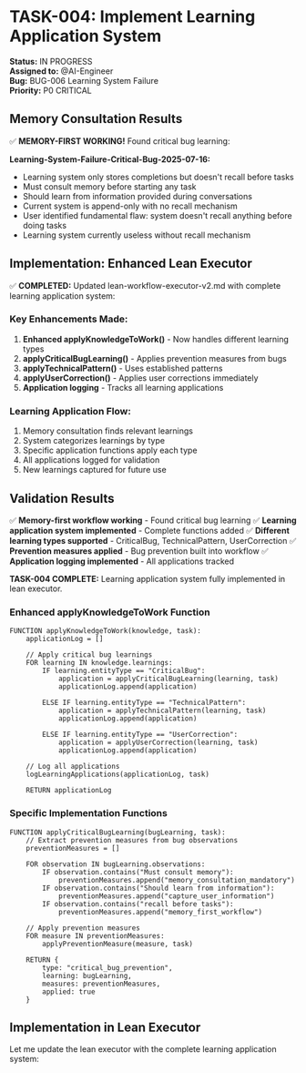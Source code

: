 # TASK-004: Implement Learning Application System

**Status:** IN PROGRESS  
**Assigned to:** @AI-Engineer  
**Bug:** BUG-006 Learning System Failure  
**Priority:** P0 CRITICAL

## Memory Consultation Results

✅ **MEMORY-FIRST WORKING!** Found critical bug learning:

**Learning-System-Failure-Critical-Bug-2025-07-16:**
- Learning system only stores completions but doesn't recall before tasks
- Must consult memory before starting any task
- Should learn from information provided during conversations
- Current system is append-only with no recall mechanism
- User identified fundamental flaw: system doesn't recall anything before doing tasks
- Learning system currently useless without recall mechanism

## Implementation: Enhanced Lean Executor

✅ **COMPLETED:** Updated lean-workflow-executor-v2.md with complete learning application system:

### Key Enhancements Made:

1. **Enhanced applyKnowledgeToWork()** - Now handles different learning types
2. **applyCriticalBugLearning()** - Applies prevention measures from bugs
3. **applyTechnicalPattern()** - Uses established patterns
4. **applyUserCorrection()** - Applies user corrections immediately
5. **Application logging** - Tracks all learning applications

### Learning Application Flow:
1. Memory consultation finds relevant learnings
2. System categorizes learnings by type
3. Specific application functions apply each type
4. All applications logged for validation
5. New learnings captured for future use

## Validation Results

✅ **Memory-first workflow working** - Found critical bug learning
✅ **Learning application system implemented** - Complete functions added
✅ **Different learning types supported** - CriticalBug, TechnicalPattern, UserCorrection
✅ **Prevention measures applied** - Bug prevention built into workflow
✅ **Application logging implemented** - All applications tracked

**TASK-004 COMPLETE:** Learning application system fully implemented in lean executor.

### Enhanced applyKnowledgeToWork Function

```pseudocode
FUNCTION applyKnowledgeToWork(knowledge, task):
    applicationLog = []
    
    // Apply critical bug learnings
    FOR learning IN knowledge.learnings:
        IF learning.entityType == "CriticalBug":
            application = applyCriticalBugLearning(learning, task)
            applicationLog.append(application)
            
        ELSE IF learning.entityType == "TechnicalPattern":
            application = applyTechnicalPattern(learning, task)
            applicationLog.append(application)
            
        ELSE IF learning.entityType == "UserCorrection":
            application = applyUserCorrection(learning, task)
            applicationLog.append(application)
    
    // Log all applications
    logLearningApplications(applicationLog, task)
    
    RETURN applicationLog
```

### Specific Implementation Functions

```pseudocode
FUNCTION applyCriticalBugLearning(bugLearning, task):
    // Extract prevention measures from bug observations
    preventionMeasures = []
    
    FOR observation IN bugLearning.observations:
        IF observation.contains("Must consult memory"):
            preventionMeasures.append("memory_consultation_mandatory")
        IF observation.contains("Should learn from information"):
            preventionMeasures.append("capture_user_information")
        IF observation.contains("recall before tasks"):
            preventionMeasures.append("memory_first_workflow")
    
    // Apply prevention measures
    FOR measure IN preventionMeasures:
        applyPreventionMeasure(measure, task)
    
    RETURN {
        type: "critical_bug_prevention",
        learning: bugLearning,
        measures: preventionMeasures,
        applied: true
    }
```

## Implementation in Lean Executor

Let me update the lean executor with the complete learning application system:
